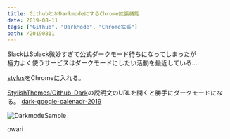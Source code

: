 ```yaml
---
title: GithubとかDarkmodeにするChrome拡張機能
date: 2019-08-11
tags: ["Github", "DarkMode", "Chrome拡張"]
path: /20190811
---
```


SlackはSblack微妙すぎて公式ダークモード待ちになってしまったが  
極力よく使うサービスはダークモードにしたい活動を最近している...

[stylus](https://add0n.com/stylus.html)をChromeに入れる。

[StylishThemes/Github-Dark](https://github.com/StylishThemes/GitHub-Dark)の説明文のURLを開くと勝手にダークモードになる。
[dark-google-calenadr-2019](https://userstyles.org/styles/143026/dark-google-calendar-2019)

![DarkmodeSample](https://github.com/StylishThemes/GitHub-Dark/raw/master/images/screenshots/after_blue.png)


owari